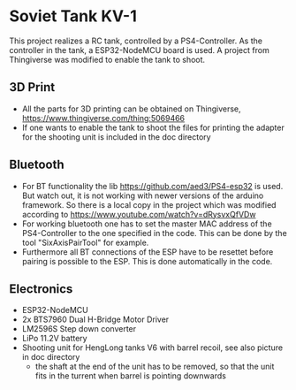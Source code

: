 # Soviet Tank KV-1
This project realizes a RC tank, controlled by a PS4-Controller. As the controller in the tank, a ESP32-NodeMCU board is used. A project from Thingiverse was modified to enable the tank to shoot.
## 3D Print
- All the parts for 3D printing can be obtained on Thingiverse, https://www.thingiverse.com/thing:5069466
- If one wants to enable the tank to shoot the files for printing the adapter for the shooting unit is included in the doc directory
## Bluetooth
- For BT functionality the lib https://github.com/aed3/PS4-esp32 is used. But watch out, it is not working with newer versions of the arduino framework. So there is a local copy in the project which was modified according to https://www.youtube.com/watch?v=dRysvxQfVDw
- For working bluetooth one has to set the master MAC address of the PS4-Controller to the one specified in the code. This can be done by the tool "SixAxisPairTool" for example.
- Furthermore all BT connections of the ESP have to be resettet before pairing is possible to the ESP. This is done automatically in the code.
## Electronics
- ESP32-NodeMCU
- 2x BTS7960 Dual H-Bridge Motor Driver
- LM2596S Step down converter
- LiPo 11.2V battery
- Shooting unit for HengLong tanks V6 with barrel recoil, see also picture in doc directory
  - the shaft at the end of the unit has to be removed, so that the unit fits in the turrent when barrel is pointing downwards
